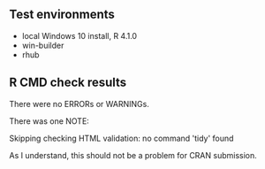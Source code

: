 ## Test environments

* local Windows 10 install, R 4.1.0
* win-builder
* rhub


## R CMD check results

There were no ERRORs or WARNINGs.

There was one NOTE:

Skipping checking HTML validation: no command 'tidy' found

As I understand, this should not be a problem for CRAN submission.

